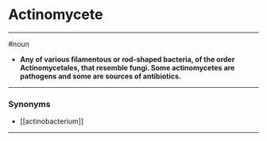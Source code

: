 # Actinomycete
---
#noun
- **Any of various filamentous or rod-shaped bacteria, of the order Actinomycetales, that resemble fungi. Some actinomycetes are pathogens and some are sources of antibiotics.**
---
### Synonyms
- [[actinobacterium]]
---
